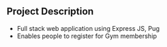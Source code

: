 ## Project Description 
- Full stack web application using Express JS, Pug
- Enables people to register for Gym membership
